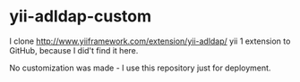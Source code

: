 # yii-adldap-custom
I clone http://www.yiiframework.com/extension/yii-adldap/ yii 1 extension to GitHub, because I did't find it here.

No customization was made - I use this repository just for deployment.
